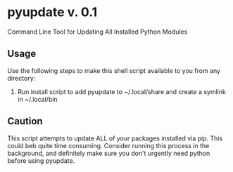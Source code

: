 # pyupdate v. 0.1
Command Line Tool for Updating All Installed Python Modules

## Usage

Use the following steps to make this shell script available to you from any directory:

1. Run install script to add pyupdate to ~/.local/share and create a symlink in ~/.local/bin

## Caution

This script attempts to update ALL of your packages installed via pip. This could beb quite time consuming.
  Consider running this process in the background, and definitely make sure you don't urgently need python before using pyupdate.
